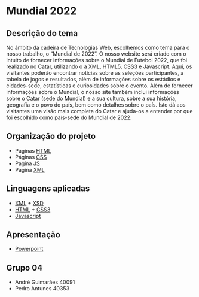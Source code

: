 # Mundial 2022


## Descrição do tema

No âmbito da cadeira de Tecnologias Web, escolhemos como tema para o nosso trabalho, o “Mundial de 2022”. O nosso website será criado com o intuito de fornecer informações sobre o Mundial de Futebol 2022, que foi realizado no Catar, utilizando o a XML, HTML5, CSS3 e Javascript. Aqui, os visitantes poderão encontrar notícias sobre as seleções participantes, a tabela de jogos e resultados, além de informações sobre os estádios e cidades-sede, estatísticas e curiosidades sobre o evento.
Além de fornecer informações sobre o Mundial, o nosso site também inclui informações sobre o Catar (sede do Mundial) e a sua cultura, sobre a sua história, geografia e o povo do país, bem como detalhes sobre o país. Isto dá aos visitantes uma visão mais completa do Catar e ajuda-os a entender por que foi escolhido como país-sede do Mundial de 2022.

## Organização do projeto

* Páginas [HTML](https://github.com/PedroAntunes2/tcm22-tw-g04/blob/main/index.html)
* Páginas [CSS](https://github.com/PedroAntunes2/tcm22-tw-g04/blob/main/style.css)
* Pagina [JS](https://github.com/PedroAntunes2/tcm22-tw-g04/blob/main/index.js)
* Pagina [XML](https://github.com/PedroAntunes2/tcm22-tw-g04/blob/main/mundialxml.xml)

## Linguagens aplicadas

* [XML](https://pt.wikipedia.org/wiki/XML) + [XSD](https://en.wikipedia.org/wiki/XML_Schema_(W3C))
* [HTML](https://en.wikipedia.org/wiki/HTML5) + [CSS3](https://pt.wikipedia.org/wiki/CSS3)
* [Javascript](https://en.wikipedia.org/wiki/JavaScript)

## Apresentação

* [Powerpoint](https://github.com/PedroAntunes2/tcm22-tw-g04/blob/main/tcm22-tw-g04-powerpoint.pptx)

## Grupo 04

* André Guimarães 40091
* Pedro Antunes 40353
